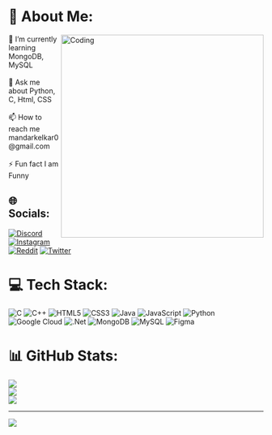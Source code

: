 # 💫 About Me:
<img align="right" alt="Coding" width="400" src="https://24.media.tumblr.com/2157bb201b8f13db970a39af62b92f88/tumblr_n52b2hmsH11shpedgo1_500.gif"/>
🌱 I’m currently learning MongoDB, MySQL<br><br>💬 Ask me about Python, C, Html, CSS<br><br>📫 How to reach me mandarkelkar0@gmail.com<br><br>⚡ Fun fact I am Funny


## 🌐 Socials:
[![Discord](https://img.shields.io/badge/Discord-%237289DA.svg?logo=discord&logoColor=white)](htttps://discord.gg/https://discord.gg/uUDARqGv) [![Instagram](https://img.shields.io/badge/Instagram-%23E4405F.svg?logo=Instagram&logoColor=white)](https://instagram.com/pirate_king2004) [![Reddit](https://img.shields.io/badge/Reddit-%23FF4500.svg?logo=Reddit&logoColor=white)](https://reddit.com/user/u/maddy_2004)  [![Twitter](https://img.shields.io/badge/Twitter-%231DA1F2.svg?logo=Twitter&logoColor=white)](https://twitter.com/MandarKelkar_06) 

# 💻 Tech Stack:
![C](https://img.shields.io/badge/c-%2300599C.svg?style=for-the-badge&logo=c&logoColor=white) ![C++](https://img.shields.io/badge/c++-%2300599C.svg?style=for-the-badge&logo=c%2B%2B&logoColor=white) ![HTML5](https://img.shields.io/badge/html5-%23E34F26.svg?style=for-the-badge&logo=html5&logoColor=white) ![CSS3](https://img.shields.io/badge/css3-%231572B6.svg?style=for-the-badge&logo=css3&logoColor=white) ![Java](https://img.shields.io/badge/java-%23ED8B00.svg?style=for-the-badge&logo=java&logoColor=white) ![JavaScript](https://img.shields.io/badge/javascript-%23323330.svg?style=for-the-badge&logo=javascript&logoColor=%23F7DF1E) ![Python](https://img.shields.io/badge/python-3670A0?style=for-the-badge&logo=python&logoColor=ffdd54) ![Google Cloud](https://img.shields.io/badge/Google%20Cloud-%234285F4.svg?style=for-the-badge&logo=google-cloud&logoColor=white) ![.Net](https://img.shields.io/badge/.NET-5C2D91?style=for-the-badge&logo=.net&logoColor=white) ![MongoDB](https://img.shields.io/badge/MongoDB-%234ea94b.svg?style=for-the-badge&logo=mongodb&logoColor=white) ![MySQL](https://img.shields.io/badge/mysql-%2300f.svg?style=for-the-badge&logo=mysql&logoColor=white) 	![Figma](https://img.shields.io/badge/figma-%23F24E1E.svg?style=for-the-badge&logo=figma&logoColor=white)
# 📊 GitHub Stats:
![](https://github-readme-stats.vercel.app/api?username=MandarKelkarOfficial&theme=dark&hide_border=false&include_all_commits=false&count_private=false)<br/>
![](https://github-readme-streak-stats.herokuapp.com/?user=MandarKelkarOfficial&theme=dark&hide_border=false)<br/>
![](https://github-readme-stats.vercel.app/api/top-langs/?username=MandarKelkarOfficial&theme=dark&hide_border=false&include_all_commits=false&count_private=false&layout=compact)

---
[![](https://visitcount.itsvg.in/api?id=MandarKelkarOfficial&icon=0&color=0)](https://visitcount.itsvg.in)

